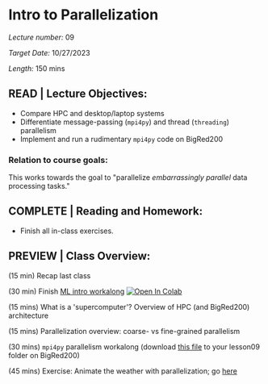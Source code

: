 # Intro to Parallelization

*Lecture number:* 09

*Target Date:* 10/27/2023

*Length:* 150 mins

## READ | Lecture Objectives:

* Compare HPC and desktop/laptop systems
* Differentiate message-passing (`mpi4py`) and thread (`threading`) parallelism
* Implement and run a rudimentary `mpi4py` code on BigRed200

### Relation to course goals:

This works towards the goal to "parallelize *embarrassingly parallel* data processing tasks."

## COMPLETE | Reading and Homework:

* Finish all in-class exercises.

## PREVIEW | Class Overview:

(15 min) Recap last class

(30 min) Finish [ML intro workalong](https://github.com/taobrienlbl/advanced_earth_science_data_analysis/blob/spring_2023_iub/lessons/07_machine_learning_intro/07_workalong01_machine_learning_basics.ipynb) 
<a target="_blank" href="https://colab.research.google.com/github/taobrienlbl/advanced_earth_science_data_analysis/blob/spring_2023_iub/lessons/07_machine_learning_intro/07_workalong01_machine_learning_basics.ipynb">
  <img src="https://colab.research.google.com/assets/colab-badge.svg" alt="Open In Colab"/>
</a>

(15 mins) What is a 'supercomputer'? Overview of HPC (and BigRed200) architecture

(15 mins) Parallelization overview: coarse- vs fine-grained parallelism

(30 mins) `mpi4py` parallelism workalong (download [this file](https://github.com/taobrienlbl/advanced_earth_science_data_analysis/blob/spring_2023_iub/lessons/09_parallelization_intro/09_workalong_01_mpi4py_intro.py) to your lesson09 folder on BigRed200)

(45 mins) Exercise: Animate the weather with parallelization; go [here](https://github.com/taobrienlbl/advanced_earth_science_data_analysis/blob/spring_2023_iub/lessons/09_parallelization_intro/09_workalong_02_instructions.md)

